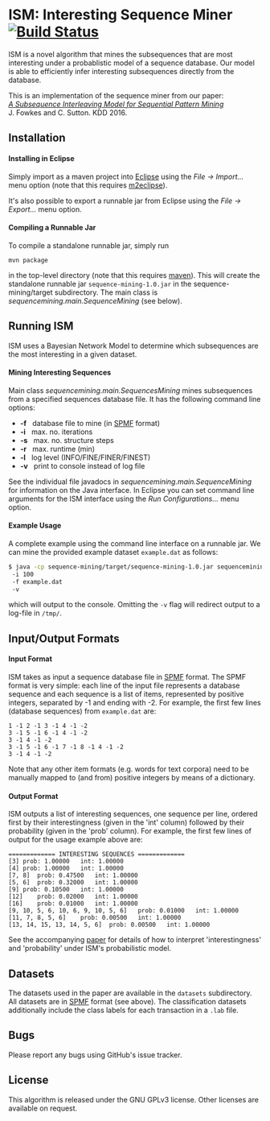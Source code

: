 ISM: Interesting Sequence Miner [![Build Status](https://travis-ci.org/mast-group/sequence-mining.svg?branch=master)](https://travis-ci.org/mast-group/sequence-mining)
================
 
ISM is a novel algorithm that mines the subsequences that are most interesting under a probablistic model of a sequence database. Our model is able to efficiently infer interesting subsequences directly from the database.

This is an implementation of the sequence miner from our paper:  
[*A Subsequence Interleaving Model for Sequential Pattern Mining*](http://arxiv.org/abs/1602.05012)  
J. Fowkes and C. Sutton. KDD 2016.   


Installation 
------------

#### Installing in Eclipse

Simply import as a maven project into [Eclipse](https://eclipse.org/) using the *File -> Import...* menu option (note that this requires [m2eclipse](http://eclipse.org/m2e/)). 

It's also possible to export a runnable jar from Eclipse using the *File -> Export...* menu option.

#### Compiling a Runnable Jar

To compile a standalone runnable jar, simply run

```
mvn package
```

in the top-level directory (note that this requires [maven](https://maven.apache.org/)). This will create the standalone runnable jar ```sequence-mining-1.0.jar``` in the sequence-mining/target subdirectory. The main class is *sequencemining.main.SequenceMining* (see below).


Running ISM
-----------

ISM uses a Bayesian Network Model to determine which subsequences are the most interesting in a given dataset.  

#### Mining Interesting Sequences 

Main class *sequencemining.main.SequencesMining* mines subsequences from a specified sequences database file. It has the following command line options:

* **-f**  &nbsp;  database file to mine (in [SPMF](http://www.philippe-fournier-viger.com/spmf/) format)
* **-i**  &nbsp;  max. no. iterations
* **-s**  &nbsp;  max. no. structure steps
* **-r**  &nbsp;  max. runtime (min)
* **-l**  &nbsp;  log level (INFO/FINE/FINER/FINEST)
* **-v**  &nbsp;  print to console instead of log file   

See the individual file javadocs in *sequencemining.main.SequenceMining* for information on the Java interface.
In Eclipse you can set command line arguments for the ISM interface using the *Run Configurations...* menu option. 

#### Example Usage

A complete example using the command line interface on a runnable jar. We can mine the provided example dataset ```example.dat``` as follows: 

  ```sh 
  $ java -cp sequence-mining/target/sequence-mining-1.0.jar sequencemining.main.SequenceMining     
   -i 100
   -f example.dat 
   -v 
  ```

which will output to the console. Omitting the ```-v``` flag will redirect output to a log-file in ```/tmp/```. 

Input/Output Formats
--------------------

#### Input Format

ISM takes as input a sequence database file in [SPMF](http://www.philippe-fournier-viger.com/spmf/) format. The SPMF format is very simple: each line of the input file represents a database sequence 
and each sequence is a list of items, represented by positive integers, separated by -1 and ending with -2. For example, the first few lines (database sequences) from ```example.dat``` are:

```text
1 -1 2 -1 3 -1 4 -1 -2
3 -1 5 -1 6 -1 4 -1 -2
3 -1 4 -1 -2
3 -1 5 -1 6 -1 7 -1 8 -1 4 -1 -2
3 -1 4 -1 -2
```

Note that any other item formats (e.g. words for text corpora) 
need to be manually mapped to (and from) positive integers by means of a dictionary.   

#### Output Format

ISM outputs a list of interesting sequences, one sequence per line, ordered first by their interestingness (given in the 'int' column) followed by their probability (given in the 'prob' column). 
For example, the first few lines of output for the usage example above are:

```text
============= INTERESTING SEQUENCES =============
[3] prob: 1.00000   int: 1.00000 
[4] prob: 1.00000   int: 1.00000 
[7, 8]  prob: 0.47500   int: 1.00000 
[5, 6]  prob: 0.32000   int: 1.00000 
[9] prob: 0.10500   int: 1.00000 
[12]    prob: 0.02000   int: 1.00000 
[16]    prob: 0.01000   int: 1.00000 
[9, 10, 5, 6, 10, 6, 9, 10, 5, 6]   prob: 0.01000   int: 1.00000 
[11, 7, 8, 5, 6]    prob: 0.00500   int: 1.00000 
[13, 14, 15, 13, 14, 5, 6]  prob: 0.00500   int: 1.00000 
```

See the accompanying [paper](http://arxiv.org/abs/1602.05012) for details of how to interpret 'interestingness' and 'probability' under ISM's probabilistic model.


Datasets
--------

The datasets used in the paper are available in the ```datasets``` subdirectory. All datasets are in [SPMF](http://www.philippe-fournier-viger.com/spmf/) format (see above). The classification datasets additionally include the class labels for each transaction in a ```.lab``` file.


Bugs
----

Please report any bugs using GitHub's issue tracker.


License
-------

This algorithm is released under the GNU GPLv3 license. Other licenses are available on request.
